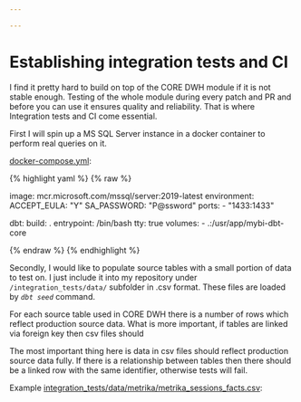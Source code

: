 ```yaml
---

---
```

# Establishing integration tests and CI

I find it pretty hard to build on top of the CORE DWH module if it is not stable enough. Testing of the whole module during every patch and PR and before you can use it ensures quality and reliability. That is where Integration tests and CI come essential.

First I will spin up a MS SQL Server instance in a docker container to perform real queries on it.

[docker-compose.yml](https://github.com/kzzzr/mybi-dbt-core/blob/master/docker-compose.yml):

{% highlight yaml %}
{% raw %}

   image: mcr.microsoft.com/mssql/server:2019-latest
   environment:
     ACCEPT_EULA: "Y"
     SA_PASSWORD: "P@ssword"
   ports:
     - "1433:1433"
 
 dbt:
   build: .
   entrypoint: /bin/bash
   tty: true
   volumes:
    - .:/usr/app/mybi-dbt-core

{% endraw %}
{% endhighlight %}

Secondly, I would like to populate source tables with a small portion of data to test on. I just include it into my repository under `/integration_tests/data/` subfolder in .csv format. These files are loaded by _`dbt seed`_ command.

For each source table used in CORE DWH there is a number of rows which reflect production source data. What is more important, if tables are linked via foreign key then csv files should

The most important thing here is data in csv files should reflect production source data fully. If there is a relationship between tables then there should be a linked row with the same identifier, otherwise tests will fail.

Example [integration_tests/data/metrika/metrika_sessions_facts.csv](https://github.com/kzzzr/mybi-dbt-core/blob/master/integration_tests/data/metrika/metrika_sessions_facts.csv):